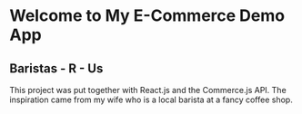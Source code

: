 # Welcome to My E-Commerce Demo App
## Baristas - R - Us

This project was put together with React.js and the Commerce.js API.
The inspiration came from my wife who is a local barista at a fancy coffee shop.
